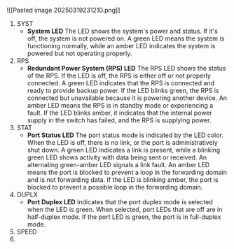 ![[Pasted image 20250319231210.png]]
1. SYST
	- **System LED**
	    The LED shows the system's power and status. If it's off, the system is not powered on. A green LED means the system is functioning normally, while an amber LED indicates the system is powered but not operating properly.
2. RPS
	- **Redundant Power System (RPS) LED**
		The RPS LED shows the status of the RPS. If the LED is off, the RPS is either off or not properly connected. A green LED indicates that the RPS is connected and ready to provide backup power. If the LED blinks green, the RPS is connected but unavailable because it is powering another device. An amber LED means the RPS is in standby mode or experiencing a fault. If the LED blinks amber, it indicates that the internal power supply in the switch has failed, and the RPS is supplying power.
3. STAT
	- **Port Status LED**
		The port status mode is indicated by the LED color. When the LED is off, there is no link, or the port is administratively shut down. A green LED indicates a link is present, while a blinking green LED shows activity with data being sent or received. An alternating green-amber LED signals a link fault. An amber LED means the port is blocked to prevent a loop in the forwarding domain and is not forwarding data. If the LED is blinking amber, the port is blocked to prevent a possible loop in the forwarding domain.
4. DUPLX
	- **Port Duplex LED**
		Indicates that the port duplex mode is selected when the LED is green. When selected, port LEDs that are off are in half-duplex mode. If the port LED is green, the port is in full-duplex mode.
5. SPEED
6. 
